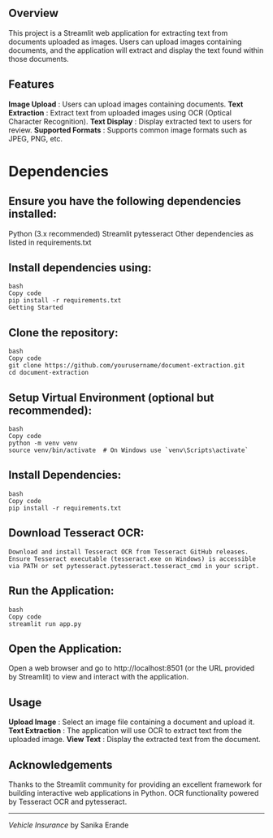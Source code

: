 ## Overview

This project is a Streamlit web application for extracting text from documents uploaded as images. Users can upload images containing documents, and the application will extract and display the text found within those documents.

## Features

**Image Upload** : Users can upload images containing documents.
**Text Extraction** : Extract text from uploaded images using OCR (Optical Character Recognition).
**Text Display** : Display extracted text to users for review.
**Supported Formats** : Supports common image formats such as JPEG, PNG, etc.

# Dependencies

## Ensure you have the following dependencies installed:

Python (3.x recommended)
Streamlit
pytesseract
Other dependencies as listed in requirements.txt

## Install dependencies using:
```
bash
Copy code
pip install -r requirements.txt
Getting Started
```
## Clone the repository:
```
bash
Copy code
git clone https://github.com/yourusername/document-extraction.git
cd document-extraction
```

## Setup Virtual Environment (optional but recommended):
```
bash
Copy code
python -m venv venv
source venv/bin/activate  # On Windows use `venv\Scripts\activate`
```

## Install Dependencies:
```
bash
Copy code
pip install -r requirements.txt
```

## Download Tesseract OCR:
```
Download and install Tesseract OCR from Tesseract GitHub releases.
Ensure Tesseract executable (tesseract.exe on Windows) is accessible via PATH or set pytesseract.pytesseract.tesseract_cmd in your script.
```

## Run the Application:
```
bash
Copy code
streamlit run app.py
```

## Open the Application:
Open a web browser and go to http://localhost:8501 (or the URL provided by Streamlit) to view and interact with the application.

## Usage

**Upload Image** : Select an image file containing a document and upload it.
**Text Extraction** : The application will use OCR to extract text from the uploaded image.
**View Text** : Display the extracted text from the document.





## Acknowledgements
Thanks to the Streamlit community for providing an excellent framework for building interactive web applications in Python.
OCR functionality powered by Tesseract OCR and pytesseract.

---


*Vehicle Insurance* by Sanika Erande